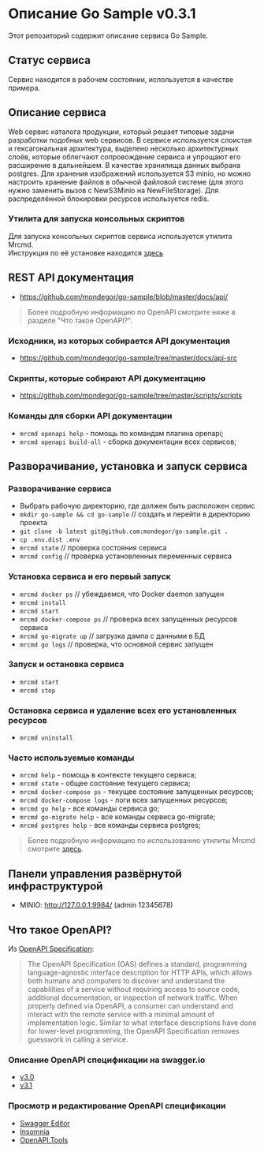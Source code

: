# Описание Go Sample v0.3.1
Этот репозиторий содержит описание сервиса Go Sample.

## Статус сервиса
Сервис находится в рабочем состоянии, используется в качестве примера.

## Описание сервиса
Web сервис каталога продукции, который решает типовые задачи разработки подобных web сервисов.
В сервисе используется слоистая и гексагональная архитектура, выделено несколько архитектурных слоёв, которые облегчают сопровождение сервиса и упрощают его расширение в дальнейшем. В качестве хранилища данных выбрана postgres. Для хранения изображений используется S3 minio, но можно настроить хранение файлов в обычной файловой системе (для этого нужно заменить вызов с NewS3Minio на NewFileStorage). Для распределённой блокировки ресурсов используется redis.

### Утилита для запуска консольных скриптов
Для запуска консольных скриптов сервиса используется утилита Mrcmd.\
Инструкция по её установке находится [здесь](https://github.com/mondegor/mrcmd#readme)

## REST API документация
- https://github.com/mondegor/go-sample/blob/master/docs/api/

> Более подробную информацию по OpenAPI смотрите ниже в разделе "Что такое OpenAPI?".

### Исходники, из которых собирается API документация
- https://github.com/mondegor/go-sample/tree/master/docs/api-src

### Скрипты, которые собирают API документацию
- https://github.com/mondegor/go-sample/tree/master/scripts/scripts

### Команды для сборки API документации
- `mrcmd openapi help` - помощь по командам плагина openapi;
- `mrcmd openapi build-all` - сборка документации всех сервисов;

## Разворачивание, установка и запуск сервиса

### Разворачивание сервиса
- Выбрать рабочую директорию, где должен быть расположен сервис
- `mkdir go-sample && cd go-sample` // создать и перейти в директорию проекта
- `git clone -b latest git@github.com:mondegor/go-sample.git .`
- `cp .env.dist .env`
- `mrcmd state` // проверка состояния сервиса
- `mrcmd config` // проверка установленных переменных сервиса

### Установка сервиса и его первый запуск
- `mrcmd docker ps` // убеждаемся, что Docker daemon запущен
- `mrcmd install`
- `mrcmd start`
- `mrcmd docker-compose ps` // проверка всех запущенных ресурсов сервиса
- `mrcmd go-migrate up` // загрузка дампа с данными в БД
- `mrcmd go logs` // проверка, что основной сервис запущен

### Запуск и остановка сервиса
- `mrcmd start`
- `mrcmd stop`

### Остановка сервиса и удаление всех его установленных ресурсов
- `mrcmd uninstall`

### Часто используемые команды
- `mrcmd help` - помощь в контексте текущего сервиса;
- `mrcmd state` - общее состояние текущего сервиса;
- `mrcmd docker-compose ps` - текущее состояние запущенных ресурсов;
- `mrcmd docker-compose logs` - логи всех запущенных ресурсов;
- `mrcmd go help` - все команды сервиса go;
- `mrcmd go-migrate help` - все команды сервиса go-migrate;
- `mrcmd postgres help` - все команды сервиса postgres;

> Более подробную информацию по использованию утилиты Mrcmd смотрите [здесь](https://github.com/mondegor/mrcmd#readme).

## Панели управления развёрнутой инфраструктурой
- MINIO: http://127.0.0.1:9984/ (admin 12345678)

## Что такое OpenAPI?
Из [OpenAPI Specification](https://github.com/OAI/OpenAPI-Specification):

> The OpenAPI Specification (OAS) defines a standard, programming language-agnostic interface description for HTTP APIs, which allows both humans and computers to discover and understand the capabilities of a service without requiring access to source code, additional documentation, or inspection of network traffic. When properly defined via OpenAPI, a consumer can understand and interact with the remote service with a minimal amount of implementation logic. Similar to what interface descriptions have done for lower-level programming, the OpenAPI Specification removes guesswork in calling a service.

### Описание OpenAPI спецификации на swagger.io
- [v3.0](https://swagger.io/specification/v3/)
- [v3.1](https://swagger.io/specification/)

### Просмотр и редактирование OpenAPI спецификации
- [Swagger Editor](https://editor.swagger.io/)
- [Insomnia](https://insomnia.rest/download)
- [OpenAPI.Tools](https://openapi.tools/)